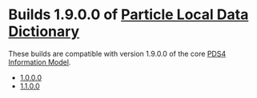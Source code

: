 # Builds 1.9.0.0 of [Particle Local Data Dictionary](../../src)

These builds are compatible with version 1.9.0.0 of the core [PDS4 Information Model](https://pds.nasa.gov/pds4/doc/im/).

- [1.0.0.0](1.0.0.0)
- [1.1.0.0](1.1.0.0)